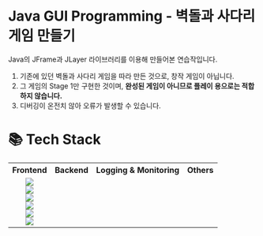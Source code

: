 # Java GUI Programming - 벽돌과 사다리 게임 만들기

Java의 JFrame과 JLayer 라이브러리를 이용해 만들어본 연습작입니다.

1. 기존에 있던 벽돌과 사다리 게임을 따라 만든 것으로, 창작 게임이 아닙니다.
2. 그 게임의 Stage 1만 구현한 것이며, **완성된 게임이 아니므로 플레이 용으로는 적합하지 않습니다.**
3. 디버깅이 온전치 않아 오류가 발생할 수 있습니다.

<h1>📚 Tech Stack</h1>
<table>
  <tr>
    <th>Frontend</th>
    <th>Backend</th>
    <th>Logging & Monitoring</th>
    <th>Others</th>
  </tr>
  <tr>
    <td align=center>
      <img src="https://img.shields.io/badge/react-61DAFB?style=for-the-badge&logo=react&logoColor=black"><br>
      <img src="https://img.shields.io/badge/tailwindcss-06B6D4?style=for-the-badge&logo=tailwindcss&logoColor=black"><br>
      <img src="https://img.shields.io/badge/typescript-3178C6?style=for-the-badge&logo=typescript&logoColor=black"><br>
      <img src="https://img.shields.io/badge/mobx-FF9955?style=for-the-badge&logo=mobx&logoColor=black"><br>
      <img src="https://img.shields.io/badge/eslint-4B32C3?style=for-the-badge&logo=eslint&logoColor=black"><br>
      <img src="https://img.shields.io/badge/prettier-F7B93E?style=for-the-badge&logo=prettier&logoColor=black"><br>
    </td>
    <td></td>
    <td></td>
    <td></td>
  </tr>
</table>
